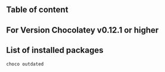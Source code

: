## Table of content


## For Version Chocolatey v0.12.1 or higher

## List of installed packages

```bash
choco outdated
```
## 
